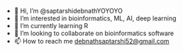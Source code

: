 - 👋 Hi, I’m @saptarshidebnathYOYOYO
- 👀 I’m interested in bioinformatics, ML, AI, deep learning
- 🌱 I’m currently learning R
- 💞️ I’m looking to collaborate on bioinformatics software
- 📫 How to reach me debnathsaptarshi52@gmail.com

<!---
saptarshidebnathYOYOYO/saptarshidebnathYOYOYO is a ✨ special ✨ repository because its `README.md` (this file) appears on your GitHub profile.
You can click the Preview link to take a look at your changes.
--->
